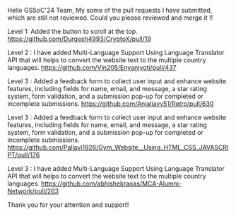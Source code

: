 Hello GSSoC'24 Team,
My some of the pull requests I have submitted, which are still not reviewed. Could you please reviewed and merge it !!

Level 1:
Added the button to scroll at the top.
https://github.com/Durgesh4993/CryptoX/pull/19


Level 2 : 
I have added Multi-Language Support Using Language Translator API that will helps to convert the website text to the multiple country languages.
https://github.com/Vin205/Enyanjyoti/pull/437


Level 3 : 
Added a feedback form to collect user input and enhance website features, including fields for name, email, and message, a star rating system, form validation, and a submission pop-up for completed or incomplete submissions.
https://github.com/Anjaliavv51/Retro/pull/630


Level 3 : 
Added a feedback form to collect user input and enhance website features, including fields for name, email, and message, a star rating system, form validation, and a submission pop-up for completed or incomplete submissions.
https://github.com/Pallavi1926/Gym_Website__Using_HTML_CSS_JAVASCRIPT/pull/176

Level 3 : 
I have added Multi-Language Support Using Language Translator API that will helps to convert the website text to the multiple country languages.
https://github.com/abhishekraoas/MCA-Alumni-Network/pull/263 


Thank you for your attention and support!
